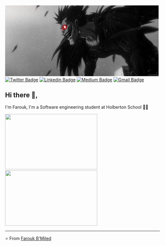 ![Ryuk](https://github.com/faroukbmiled/faroukbmiled/blob/main/imgs/970de2d9f84c39fe93c0d727ac037732.gif)<br/>
 [![Twitter Badge](https://img.shields.io/badge/-@Farouk_B_Miled-1ca0f1?style=flat-square&labelColor=1ca0f1&logo=twitter&logoColor=white&link=https://twitter.com/Farouk_B_Miled)](https://twitter.com/Farouk_B_Miled) [![Linkedin Badge](https://img.shields.io/badge/-Farouk_B_Miled-blue?style=flat-square&logo=Linkedin&logoColor=white&link=https://https://www.linkedin.com/in/farouk-ben-miled-43553022b/)](https://www.linkedin.com/in/farouk-ben-miled-43553022b/) [![Medium Badge](https://img.shields.io/badge/-@faroukbmiled-03a57a?style=flat-square&labelColor=000000&logo=Medium&link=https://medium.com/@faroukbmiled)](https://medium.com/@faroukbmiled)
[![Gmail Badge](https://img.shields.io/badge/-Gmail-c14438?style=flat-square&logo=Gmail&logoColor=white&link=mailto:faroukbmiled@gmail.com)](mailto:faroukbmiled@gmail.com)

## Hi there 👋, 
I'm Farouk, I'm a Software engineering student at Holberton School 👨‍💻

<p href="https://github.com/faroukbmiled">
<p float="left">
  <img height="180em" src="https://github-readme-stats.vercel.app/api?username=faroukbmiled&show_icons=true&theme=dark" width="300" />
  <img height="180em" src="https://github-readme-stats.vercel.app/api/top-langs/?username=faroukbmiled&theme=dark&layout=compact" width="300" />
</p>

---
⭐️ From [Farouk B'Miled](https://github.com/faroukbmiled)
